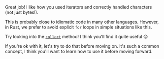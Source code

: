 Great job! I like how you used iterators and correctly handled characters (not just bytes!).

This is probably close to idiomatic code in many other languages. However, in Rust, we prefer to avoid explicit `for` loops in simple situations like this.

Try looking into the [`collect`] method! I think you'll find it quite useful 😊

If you're ok with it, let's try to do that before moving on. It's such a common concept, I think you'll want to learn how to use it before moving forward.

[`collect`]: https://doc.rust-lang.org/std/iter/trait.Iterator.html#method.collect